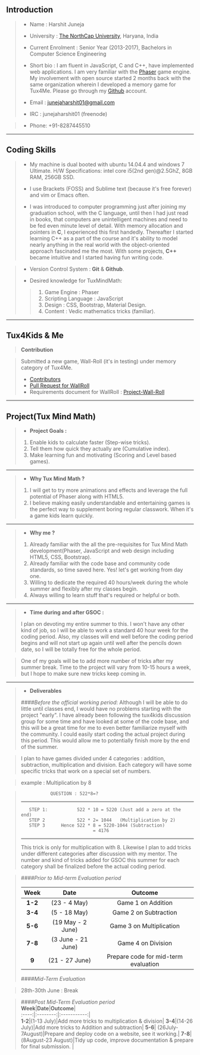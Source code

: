 Introduction
---------------------------------
> - Name : Harshit Juneja
> 
> - University : [The NorthCap University](http://ncuindia.edu), Haryana, India
> 
> - Current Enrolment : Senior Year (2013-2017), Bachelors in Computer Science Engineering
> - Short bio :
> I am fluent in JavaScript, C and C++, have implemented  web applications. I am very familiar with the [Phaser](http://phaser.io/) game engine. My involvement with open source started 2 months back with the same organization wherein I developed a memory game for Tux4Me.  Please go through my [Github](https://github.com/harshitjuneja) account.
>  
 >- Email : junejaharshit01@gmail.com
> - IRC : junejaharshit01 (freenode)
 
> - Phone: +91-8287445510
 
----------
Coding Skills
-------------

> - My machine is dual booted with ubuntu 14.04.4 and windows 7 Ultimate. 
>   H/W Specifications:  intel core i5(2nd gen)@2.5GhZ, 8GB RAM, 256GB SSD.
>   
> - I use Brackets (FOSS) and Sublime text (because it's free forever) and vim or Emacs often.
> 
> -  I was introduced to computer programming just after joining my graduation school, with the C language, until then I had just read in books, that computers are unintelligent machines  and need to be fed even minute level of detail. With memory allocation and pointers in **C**, I experienced this first handedly. Thereafter I started learning C++ as a part of the course and it's ability to model nearly anything in the real world with the object-oriented approach fascinated me the most. With some projects, **C++** became intuitive and I started having fun writing code.
>  

> - Version Control System : **Git** & **Github**.
> 
> - Desired knowledge for TuxMindMath:
> >1. Game Engine : Phaser
> >2. Scripting Language : JavaScript
> >3. Design : CSS, Bootstrap, Material Design.
>>4. Content : Vedic mathematics tricks (familiar).

----------

Tux4Kids & Me
-------------------

> **Contribution**

>   Submitted a new game, Wall-Roll (it's in testing) under memory category of Tux4Me.
> - [Contributors](http://tux4me.azurewebsites.net/)
> - [Pull Request for WallRoll](https://github.com/Vigneshsekar/Tux4ME/pull/21/commits)
> - Requirements document for WallRoll :  [Project-Wall-Roll](https://docs.google.com/document/d/1aPtKxgltMCagPaFgE-3HVWXsgy98D16yvFN2hCqxeAg/edit?usp=sharing)

----------


Project(Tux Mind Math)
-------------

> - **Project Goals :**
>
>1.  Enable kids to calculate faster (Step-wise tricks). 
>2.  Tell them how quick they actually are (Cumulative index).
>3. Make learning fun and motivating (Scoring and Level based games).

----------


> 
>- **Why Tux Mind Math ?** 
>
>1. I will get to try more animations and effects and leverage the full potential of Phaser along with HTML5.
>2. I believe making easily understandable and entertaining games is the perfect way to supplement boring regular classwork. When it's a game kids learn quickly. 

----------


>- **Why me ?**
>
>1. Already familiar with the all the pre-requisites for Tux Mind Math development(Phaser, JavaScript and web design including HTML5, CSS, Bootstrap).
>2. Already familiar with the code base and community code standards, so time saved here. Yes! let's get working from day one.
>3. Willing to dedicate the required 40 hours/week during the whole summer and flexibly after my classes begin.
>4.  Always willing to learn stuff that's required or helpful or both.


----------


 
>- **Time during and after GSOC :**
>
>  I plan on devoting my entire summer to this. I won't have any other kind of job, so I will be able to work a standard 40 hour week for the coding period. Also, my classes will end well before the coding period begins and will not start up again until well after the pencils down date, so I will be totally free for the whole period.
>  

>  One of my goals will be to add more number of tricks after my summer break. Time to the project will vary from 10-15 hours a week, but I hope to make sure new tricks keep coming in.

----------
> 
>- **Deliverables**
>
> ####*Before the official working period*:
>   Although I will be able to do little until classes end, I would have no problems starting with the project "early". I have already been following the tux4kids discussion group for some time and have looked at some of the code base, and this will be a great time for me to even better familiarize myself with the community. I could easily start coding the actual project during this period. This would allow me to potentially finish more by the end of the summer. 

> I plan to have games divided under 4 categories : addition, subtraction, multiplication and division. Each category will have some specific tricks that work on a special set of numbers.
 
>  example :     Multiplication by 8  

>                QUESTION : 522*8=?
>
>------------------------------------------------------------------------------
>        
>        STEP 1:           522 * 10 = 5220 (Just add a zero at the end)
>        STEP 2            522 * 2= 1044   (Multiplication by 2)
>        STEP 3      Hence 522 * 8 = 5220-1044 (Subtraction)
>                                = 4176
>---------------------------------------------------------------------------------
>                                
>  This trick is only for multiplication with  8. Likewise I plan to add tricks under different categories after discussion with my mentor. The number and kind of tricks added for GSOC this summer for each category shall be finalized before the actual coding period.

> 
> ####*Prior to Mid-term Evaluation period* 
>
> **Week**|**Date**|**Outcome**| 
>:------:|:--------:|:----------:|
> **1-2**|(23 - 4 May)|Game 1 on Addition|
> **3-4**|(5 - 18 May)| Game 2 on Subtraction|
> **5-6**|(19 May - 2 June)|Game 3 on Multiplication|
> **7-8**|(3 June - 21 June)|Game 4 on Division|
> **9**|(21 - 27 June)|Prepare code for mid-term evaluation|
> ####*Mid-Term Evaluation*
>

>28th-30th June : Break       
>                                                                                                              

> ####*Post Mid-Term Evaluation period*          
> **Week**|**Date**|**Outcome**|       
>  :----:|:--------:|:-----------:|                                                                           
> **1-2**|(1-13 July)|Add more tricks to multiplication & division|
> **3-4**|(14-26 July)|Add more tricks to Addition and subtraction|
> **5-6**| (26July- 7August)|Prepare and deploy code on a website, see it working.|
> **7-8**|(8August-23 August)|Tidy up code, improve documentation & prepare for final submission. |

